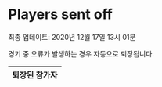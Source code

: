 # Players sent off
최종 업데이트: 2020년 12월 17일 13시 01분


경기 중 오류가 발생하는 경우 자동으로 퇴장됩니다.


| 퇴장된 참가자 |
|:---:|